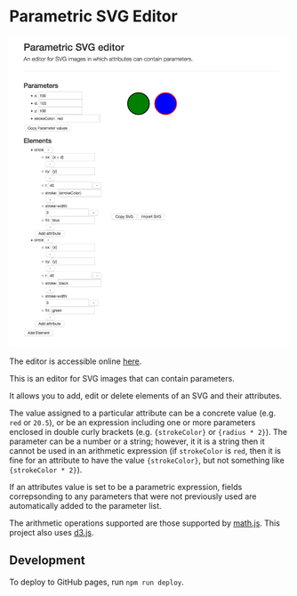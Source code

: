 # Parametric SVG Editor

![A screenshot](docs/screenshot.png)

The editor is accessible online [here](https://jamesscottbrown.github.io/parametric-svg-editor/).

This is an editor for SVG images that can contain parameters.

It allows you to add, edit or delete elements of an SVG and their attributes.

The value assigned to a particular attribute can be a concrete value (e.g. ``red`` or ``20.5``), or be an expression including one or more parameters enclosed in double curly brackets (e.g. ``{strokeColor}`` or ``{radius * 2}``).
The parameter can be a number or a string; however, it it is a string then it cannot be used in an arithmetic expression (if ``strokeColor`` is ``red``, then it is fine for an attribute to have the value ``{strokeColor}``, but not something like ``{strokeColor * 2}``).

If an attributes value is set to be a parametric expression, fields correpsonding to any parameters that were not previously used are automatically added to the parameter list.

The arithmetic operations supported are those supported by [math.js](http://mathjs.org).
This project also uses [d3.js](https://d3js.org/).

## Development

To deploy to GitHub pages, run `npm run deploy`.
